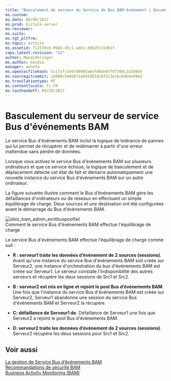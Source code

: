 ```yaml
---
title: "Basculement de serveur du Service de Bus BAM événement | Documents Microsoft"
ms.custom: 
ms.date: 06/08/2017
ms.prod: biztalk-server
ms.reviewer: 
ms.suite: 
ms.tgt_pltfrm: 
ms.topic: article
ms.assetid: f12378c8-09bb-45c1-ade1-d9b20131461f
caps.latest.revision: "12"
author: MandiOhlinger
ms.author: mandia
manager: anneta
ms.openlocfilehash: 5c1fafc3e97d9905a6efd0de8ff0f389c2a389bd
ms.sourcegitcommit: cb908c540d8f1a692d01dc8f313e16cb4b4e696d
ms.translationtype: MT
ms.contentlocale: fr-FR
ms.lasthandoff: 09/20/2017
---
```

# <a name="bam-event-bus-service-server-failover"></a>Basculement du serveur de service Bus d'événements BAM
Le service Bus d'événements BAM inclut la logique de tolérance de pannes qui lui permet de récupérer et de redémarrer à partir d'une erreur inattendue sans perdre de données.  
  
 Lorsque vous activez le service Bus d'événements BAM sur plusieurs ordinateurs et que ce service échoue, la logique de basculement et de déplacement détecte cet état de fait et démarre automatiquement une nouvelle instance du service Bus d'événements BAM sur un autre ordinateur.  
  
 La figure suivante illustre comment le Bus d'événements BAM gère les défaillances d'ordinateurs ou de réseaux en effectuant un simple équilibrage de charge. Deux sources et une destination ont été configurées avant le démarrage du Bus d'événements BAM.  
  
 ![](../core/media/ebiz-bam-admin-evntbuspoolfail.gif "ebiz_bam_admin_evntbuspoolfail")  
Comment le service Bus d'événements BAM effectue l'équilibrage de charge  
  
 Le service Bus d'événements BAM effectue l'équilibrage de charge comme suit :  
  
-   **R : serveur1 traite les données d’événement de 2 sources (sessions)**. Avant qu'une instance du service Bus d'événements BAM soit créée sur Serveur2, une instance d'orchestration du bus d'événements BAM est créée sur Serveur1. Le serveur constate l'indisponibilité des autres serveurs et récupère les deux sessions de Src1 et Src2.  
  
-   **B : serveur2 est mis en ligne et rejoint le pool Bus d’événements BAM**. Une fois que l'instance du service Bus d'événements BAM est créée sur Serveur2, Serveur1 abandonne une session du service Bus d'événements BAM et Serveur2 la récupère.  
  
-   **C: défaillance de Serveur1 de**. Défaillance de Serveur1 une fois que Serveur2 a rejoint le pool Bus d'événements BAM.  
  
-   **D: serveur2 traite les données d’événement de 2 sources (sessions)**. Serveur2 récupère les deux sessions pour Src1 et Src2.  
  
## <a name="see-also"></a>Voir aussi  
 [La gestion de Service Bus d’événements BAM](../core/managing-the-bam-event-bus-service.md)   
 [Recommandations de sécurité BAM](../core/bam-security-recommendations.md)   
 [Business Activity Monitoring (BAM)](../core/business-activity-monitoring-bam.md)